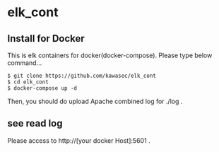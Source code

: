 # elk_cont

## Install for Docker
This is elk containers for docker(docker-compose).
Please type below command...

`$ git clone https://github.com/kawasec/elk_cont`  
`$ cd elk_cont`  
`$ docker-compose up -d`

Then, you should do upload Apache combined log for ./log .

## see read log
 Please access to http://[your docker Host]:5601 .

